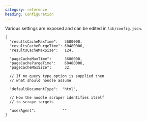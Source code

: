 ```yaml
---
category: reference
heading: Configuration
---
```


Various settings are exposed and can be edited in `lib/config.json`.

    {
      "resultsCacheMaxTime":   3600000,
      "resultsCachePurgeTime": 60480000,
      "resultsCacheMaxSize":   124,

      "pageCacheMaxTime":      3600000,
      "pageCachePurgeTime":    60480000,
      "pageCacheMaxSize":      32,

      // If no query type option is supplied then 
      // what should noodle assume

      "defaultDocumentType":  "html",

      // How the noodle scraper identifies itself 
      // to scrape targets
      
      "userAgent":            ""
    }